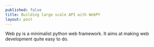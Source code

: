 ```yaml
---
published: false
title: Building large scale API with WebPY
layout: post
---
```

Web py is a minimalist python web framework. It aims at making web development quite easy to do.